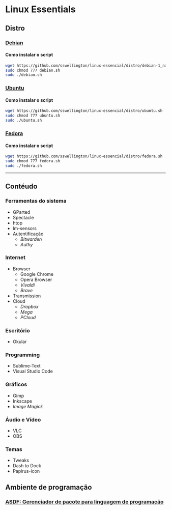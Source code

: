 # Linux Essentials

## Distro

### [Debian](https://www.debian.org/distrib/index.pt.html)

#### Como instalar o script
~~~bash
wget https://github.com/sswellington/linux-essencial/distro/debian-1_native-programs.sh
sudo chmod 777 debian.sh
sudo ./debian.sh
~~~

### [Ubuntu](https://ubuntu.com/download)

#### Como instalar o script
~~~bash
wget https://github.com/sswellington/linux-essencial/distro/ubuntu.sh
sudo chmod 777 ubuntu.sh
sudo ./ubuntu.sh
~~~

### [Fedora](https://getfedora.org/pt_BR/workstation/download/)
#### Como instalar o script
~~~bash
wget https://github.com/sswellington/linux-essencial/distro/fedora.sh
sudo chmod 777 fedora.sh
sudo ./fedora.sh
~~~

--- 

## Contéudo
### Ferramentas do sistema
* GParted
* Spectacle
* htop
* lm-sensors
* Autentificação
	* *Bitwarden*
	* *Authy*

### Internet
* Browser
	* Google Chrome
	* Opera Browser
	* *Vivaldi*
	* *Brave*
* Transmission
* Cloud
	* *Dropbox*
	* *Mega*
	* *PCloud* 
### Escritório
* Okular
### Programming
* Sublime-Text
* Visual Studio Code
### Gráficos
* Gimp
* Inkscape   
* *Image Magick* 
### Áudio e Vídeo
* VLC
* OBS
### Temas
* Tweaks	
* Dash to Dock
* Papirus-icon

## Ambiente de programação

### [ASDF: Gerenciador de pacote para linguagem de programação](https://sswellington.github.io/blog/2020-05-15/hello-asdf)
